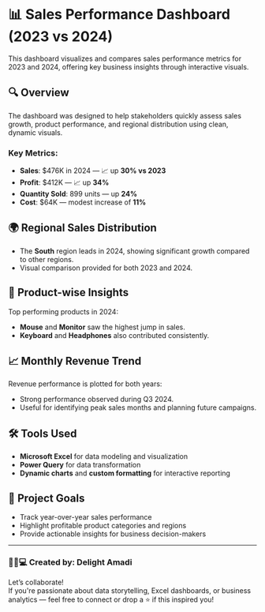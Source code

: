 
# 📊 Sales Performance Dashboard (2023 vs 2024)

This dashboard visualizes and compares sales performance metrics for 2023 and 2024, offering key business insights through interactive visuals.

## 🔍 Overview

The dashboard was designed to help stakeholders quickly assess sales growth, product performance, and regional distribution using clean, dynamic visuals.

### Key Metrics:
- **Sales**: $476K in 2024 — 📈 up **30% vs 2023**
- **Profit**: $412K — 📈 up **34%**
- **Quantity Sold**: 899 units — up **24%**
- **Cost**: $64K — modest increase of **11%**

## 🌍 Regional Sales Distribution
- The **South** region leads in 2024, showing significant growth compared to other regions.
- Visual comparison provided for both 2023 and 2024.

## 🧠 Product-wise Insights
Top performing products in 2024:
- **Mouse** and **Monitor** saw the highest jump in sales.
- **Keyboard** and **Headphones** also contributed consistently.

## 📈 Monthly Revenue Trend
Revenue performance is plotted for both years:
- Strong performance observed during Q3 2024.
- Useful for identifying peak sales months and planning future campaigns.

## 🛠️ Tools Used
- **Microsoft Excel** for data modeling and visualization
- **Power Query** for data transformation
- **Dynamic charts** and **custom formatting** for interactive reporting

## 📌 Project Goals
- Track year-over-year sales performance
- Highlight profitable product categories and regions
- Provide actionable insights for business decision-makers

---

### 👩🏽💻 Created by: Delight Amadi  
Let’s collaborate!  
If you're passionate about data storytelling, Excel dashboards, or business analytics — feel free to connect or drop a ⭐️ if this inspired you!

